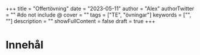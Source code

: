 +++
title = "Offertövning"
date = "2023-05-11"
author = "Alex"
authorTwitter = "" #do not include @
cover = ""
tags = ["TE", "övningar"]
keywords = ["", ""]
description = ""
showFullContent = false
draft = true
+++

# Innehål
